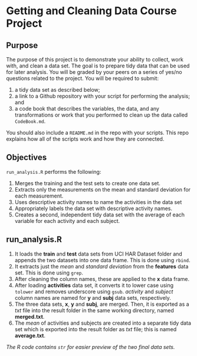 Getting and Cleaning Data Course Project
========================================================

Purpose 
-----------------

The purpose of this project is to demonstrate your ability to collect, work with, and clean a data set. The goal is to prepare tidy data that can be used for later analysis. You will be graded by your peers on a series of yes/no questions related to the project. You will be required to submit: 

1. a tidy data set as described below;
2. a link to a Github repository with your script for performing the analysis; and 
3. a code book that describes the variables, the data, and any transformations or work that you performed to clean up the data called ``CodeBook.md``. 

You should also include a ``README.md`` in the repo with your scripts. This repo explains how all of the scripts work and how they are connected.  

Objectives
-----------------

`run_analysis.R` performs the following:

1. Merges the training and the test sets to create one data set.
2. Extracts only the measurements on the mean and standard deviation for each measurement. 
3. Uses descriptive activity names to name the activities in the data set
4. Appropriately labels the data set with descriptive activity names. 
5. Creates a second, independent tidy data set with the average of each variable for each activity and each subject. 

run_analysis.R
-----------------

1. It loads the **train** and **test** data sets from UCI HAR Dataset folder and appends the two datasets into one data frame. This is done using `rbind`.
2. It extracts just the *mean* and *standard deviation* from the **features** data set. This is done using `grep`.
3. After cleaning the column names, these are applied to the **x** data frame.  
4. After loading **activities** data set, it converts it to lower case using `tolower` and removes underscore using `gsub`. *activity* and *subject* column names are named for **y** and **subj** data sets, respectively.
5. The three data sets, **x**, **y** and **subj**, are merged. Then, it is exported as a *txt* file into the result folder in the same working directory, named **merged.txt**.
6. The *mean* of activities and subjects are created into a separate tidy data set which is exported into the result folder as *txt* file; this is named **average.txt**.

*The R code contains ``str`` for easier preview of the two final data sets.*
